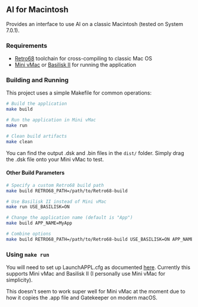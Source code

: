 ## AI for Macintosh

Provides an interface to use AI on a classic Macintosh (tested on System 7.0.1).

### Requirements

- [Retro68](https://github.com/autc04/Retro68) toolchain for cross-compiling to classic Mac OS
- [Mini vMac](https://www.gryphel.com/c/minivmac/) or [Basilisk II](https://basilisk.cebix.net/) for running the application

### Building and Running

This project uses a simple Makefile for common operations:

```bash
# Build the application
make build

# Run the application in Mini vMac
make run

# Clean build artifacts
make clean
```

You can find the output .dsk and .bin files in the `dist/` folder. Simply drag the .dsk file onto your Mini vMac to test.

#### Other Build Parameters

```bash
# Specify a custom Retro68 build path
make build RETRO68_PATH=/path/to/Retro68-build

# Use Basilisk II instead of Mini vMac
make run USE_BASILISK=ON

# Change the application name (default is "App")
make build APP_NAME=MyApp

# Combine options
make build RETRO68_PATH=/path/to/Retro68-build USE_BASILISK=ON APP_NAME=MyApp
```

### Using `make run`

You will need to set up LaunchAPPL.cfg as documented [here](https://github.com/autc04/Retro68/tree/3672e5e663802e1956407065c75d2aff130ae50e?tab=readme-ov-file#launchappl-and-the-test-suite). Currently this supports Mini vMac and Basilisk II (I personally use Mini vMac for simplicity).

This doesn't seem to work super well for Mini vMac at the moment due to how it copies the .app file and Gatekeeper on modern macOS.